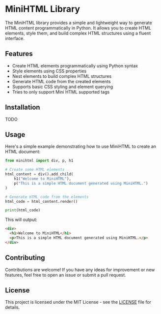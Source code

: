 
# MiniHTML Library

The MiniHTML library provides a simple and lightweight way to generate HTML content programmatically in Python. It allows you to create HTML elements, style them, and build complex HTML structures using a fluent interface.

## Features

- Create HTML elements programmatically using Python syntax
- Style elements using CSS properties
- Nest elements to build complex HTML structures
- Generate HTML code from the created elements
- Supports basic CSS styling and element querying
- Tries to only support Mini HTML supported tags

## Installation

TODO

## Usage

Here's a simple example demonstrating how to use MiniHTML to create an HTML document:

```python
from minihtml import div, p, h1

# Create some HTML elements
html_content = div().add_child(
    h1("Welcome to MiniHTML"),
    p("This is a simple HTML document generated using MiniHTML.")
)

# Generate HTML code from the elements
html_code = html_content.render()

print(html_code)
```

This will output:

```html
<div>
  <h1>Welcome to MiniHTML</h1>
  <p>This is a simple HTML document generated using MiniHTML.</p>
</div>
```

## Contributing

Contributions are welcome! If you have any ideas for improvement or new features, feel free to open an issue or submit a pull request.

## License

This project is licensed under the MIT License - see the [LICENSE](LICENSE) file for details.
